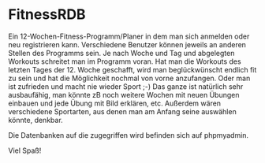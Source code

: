 # FitnessRDB
Ein 12-Wochen-Fitness-Programm/Planer in dem man sich anmelden oder neu registrieren kann.
Verschiedene Benutzer können jeweils an anderen Stellen des Programms sein.
Je nach Woche und Tag und abgelegten Workouts schreitet man im Programm voran.
Hat man die Workouts des letzten Tages der 12. Woche geschafft, wird man beglückwünscht endlich fit zu sein und
hat die Möglichkeit nochmal von vorne anzufangen. Oder man ist zufrieden und macht nie wieder Sport ;-)
Das ganze ist natürlich sehr ausbaufähig, man könnte zB noch weitere Wochen mit neuen Übungen einbauen und jede Übung mit Bild erklären, etc.
Außerdem wären verschiedene Sportarten, aus denen man am Anfang seine auswählen könnte, denkbar.

Die Datenbanken auf die zugegriffen wird befinden sich auf phpmyadmin.

Viel Spaß!
